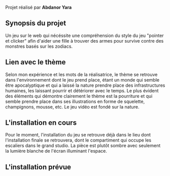 Projet réalisé par **Abdanor Yara**

<h2>Synopsis du projet</h2> 
Un jeu sur le web qui nécéssite une compréhension du style du jeu "pointer et clicker" afin d'aider une fille à trouver des armes pour survive contre des monstres basés sur les zodiacs.

<h2>Lien avec le thème</h2> 
Selon mon expérience et les mots de la réalisatrice, le thème se retrouve dans l'environnement dont le jeu prend place, étant un monde qui semble être apocalyptique et qui a laissé la nature prendre place des infrastructures humaines, les laissant pourrir et détériorer avec le temps. Le plus évident des éléments qui démontre clairement le thème est la pourriture et qui semble prendre place dans ses illustrations en forme de squelette, champignons, mousse, etc. Le jeu vidéo est fondé sur la nature. 

<h2>L'installation en cours</h2> 
Pour le moment, l'installation du jeu se retrouve déjà dans le lieu dont l'installation finale se retrouvera, dont le compartiment qui occupe les escaliers dans le grand studio. La pièce est plutôt sombre avec seulement la lumière blanche de l'écran illuminant l'espace. 
<h2>L'installation prévue</h2> 


